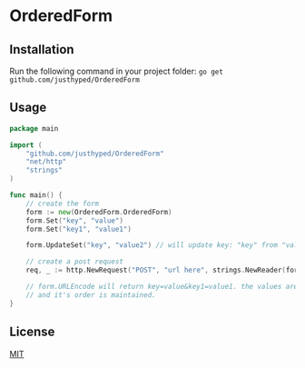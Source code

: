 # OrderedForm
## Installation
Run the following command in your project folder:
``go get github.com/justhyped/OrderedForm``

## Usage
```go
package main

import (
	"github.com/justhyped/OrderedForm"
	"net/http"
	"strings"
)

func main() {
	// create the form
	form := new(OrderedForm.OrderedForm)
	form.Set("key", "value")
	form.Set("key1", "value1")

	form.UpdateSet("key", "value2") // will update key: "key" from "value" to "value2"

	// create a post request
	req, _ := http.NewRequest("POST", "url here", strings.NewReader(form.URLEncode()))

	// form.URLEncode will return key=value&key1=value1. the values are properly query escapep
	// and it's order is maintained.	
}
```
## License
[MIT](https://choosealicense.com/licenses/mit/)
